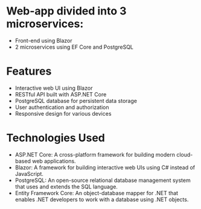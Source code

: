 # Web-app divided into 3 microservices:
- Front-end using Blazor 
- 2 microservices using EF Core and PostgreSQL

# Features
- Interactive web UI using Blazor
- RESTful API built with ASP.NET Core
- PostgreSQL database for persistent data storage
- User authentication and authorization
- Responsive design for various devices

# Technologies Used
- ASP.NET Core: A cross-platform framework for building modern cloud-based web applications.
- Blazor: A framework for building interactive web UIs using C# instead of JavaScript.
- PostgreSQL: An open-source relational database management system that uses and extends the SQL language.
- Entity Framework Core: An object-database mapper for .NET that enables .NET developers to work with a database using .NET objects.
